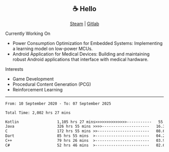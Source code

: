 <h2 align="center"> ☕ Hello </h2>

<p align="center">
  <a href="https://steamcommunity.com/id/Niforances/">Steam</a> |
  <a href="https://gitlab.com/niforances">Gitlab</a>
</p>

Currently Working On
- Power Consumption Optimization for Embedded Systems: Implementing a learning model on low-power MCUs.
- Android Application for Medical Devices: Building and maintaining robust Android applications that interface with medical hardware.

Interests
- Game Development
- Procedural Content Generation (PCG)
- Reinforcement Learning

------

<!--START_SECTION:waka-->

```txt
From: 10 September 2020 - To: 07 September 2025

Total Time: 2,002 hrs 27 mins

Kotlin                 1,105 hrs 27 mins>>>>>>>>>>>>>>-----------   55.21 %
Java                   326 hrs 55 mins >>>>---------------------   16.33 %
C                      172 hrs 55 mins >>-----------------------   08.64 %
Dart                   85 hrs 55 mins  >------------------------   04.29 %
C++                    79 hrs 26 mins  >------------------------   03.97 %
C#                     52 hrs 46 mins  >------------------------   02.64 %
```

<!--END_SECTION:waka-->
